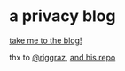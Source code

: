 # a privacy blog

[take me to the blog!](https://blog.siddes.com)

thx to [@riggraz](https://github.com/riggraz), [and his repo](https://github.com/riggraz/no-style-please)
